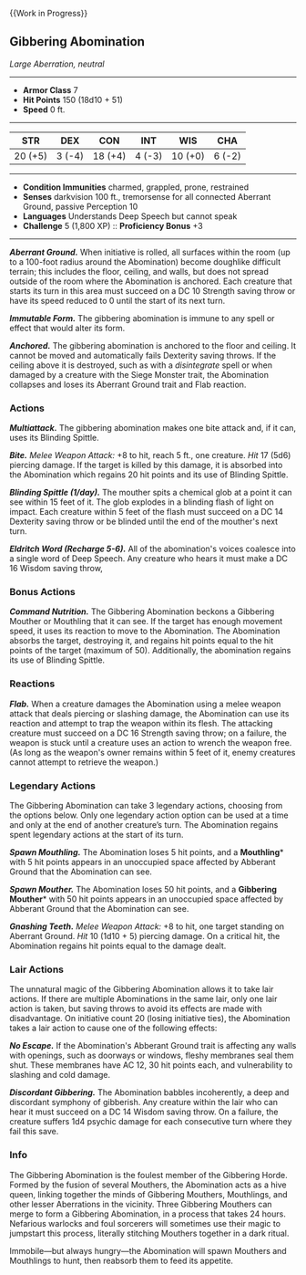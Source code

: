 {{Work in Progress}}

## Gibbering Abomination
*Large Aberration, neutral*
___
- **Armor Class**  7
- **Hit Points**   150 (18d10 + 51)
- **Speed**        0 ft.
___
|  STR  |  DEX  |  CON  |  INT  |  WIS  |  CHA  |
|:-----:|:-----:|:-----:|:-----:|:-----:|:-----:|
|20 (+5)|3 (-4)|18 (+4)|4 (-3)|10 (+0)|6 (-2)|
___
- **Condition Immunities**  charmed, grappled, prone, restrained
- **Senses**                darkvision 100 ft., tremorsense for all connected Aberrant Ground, passive Perception 10
- **Languages**             Understands Deep Speech but cannot speak
- **Challenge**             5 (1,800 XP)	::	**Proficiency Bonus**  +3
___
***Aberrant Ground.*** When initiative is rolled, all surfaces within the room (up to a 100-foot radius around the Abomination) become doughlike difficult terrain; this includes the floor, ceiling, and walls, but does not spread outside of the room where the Abomination is anchored. Each creature that starts its turn in this area must succeed on a DC 10 Strength saving throw or have its speed reduced to 0 until the start of its next turn.

***Immutable Form.*** The gibbering abomination is immune to any spell or effect that would alter its form.

***Anchored.*** The gibbering abomination is anchored to the floor and ceiling. It cannot be moved and automatically fails Dexterity saving throws. If the ceiling above it is destroyed, such as with a _disintegrate_ spell or when damaged by a creature with the Siege Monster trait, the Abomination collapses and loses its Aberrant Ground trait and Flab reaction.

### Actions
***Multiattack.*** The gibbering abomination makes one bite attack and, if it can, uses its Blinding Spittle.

***Bite.*** *Melee Weapon Attack:* +8 to hit, reach 5 ft., one creature. *Hit*  17 (5d6) piercing damage. If the target is killed by this damage, it is absorbed into the Abomination which regains 20 hit points and its use of Blinding Spittle.

***Blinding Spittle (1/day).*** The mouther spits a chemical glob at a point it can see within 15 feet of it. The glob explodes in a blinding flash of light on impact. Each creature within 5 feet of the flash must succeed on a DC 14 Dexterity saving throw or be blinded until the end of the mouther's next turn.

***Eldritch Word (Recharge 5-6).*** All of the abomination's voices coalesce into a single word of Deep Speech. Any creature who hears it must make a DC 16 Wisdom saving throw, 

### Bonus Actions
***Command Nutrition.*** The Gibbering Abomination beckons a Gibbering Mouther or Mouthling that it can see. If the target has enough movement speed, it uses its reaction to move to the Abomination. The Abomination absorbs the target, destroying it, and regains hit points equal to the hit points of the target (maximum of 50). Additionally, the abomination regains its use of Blinding Spittle.

### Reactions
***Flab.*** When a creature damages the Abomination using a melee weapon attack that deals piercing or slashing damage, the Abomination can use its reaction and attempt to trap the weapon within its flesh. The attacking creature must succeed on a DC 16 Strength saving throw; on a failure, the weapon is stuck until a creature uses an action to wrench the weapon free. (As long as the weapon's owner remains within 5 feet of it, enemy creatures cannot attempt to retrieve the weapon.)

### Legendary Actions
The Gibbering Abomination can take 3 legendary actions, choosing from the options below. Only one legendary action option can be used at a time and only at the end of another creature’s turn. The Abomination regains spent legendary actions at the start of its turn.

***Spawn Mouthling.*** The Abomination loses 5 hit points, and a **Mouthling*** with 5 hit points appears in an unoccupied space affected by Abberant Ground that the Abomination can see. 

***Spawn Mouther.*** The Abomination loses 50 hit points, and a **Gibbering Mouther*** with 50 hit points appears in an unoccupied space affected by Abberant Ground that the Abomination can see. 

***Gnashing Teeth.*** *Melee Weapon Attack:* +8 to hit, one target standing on Aberrant Ground. *Hit*  10 (1d10 + 5) piercing damage. On a critical hit, the Abomination regains hit points equal to the damage dealt.

### Lair Actions
The unnatural magic of the Gibbering Abomination allows it to take lair actions. If there are multiple Abominations in the same lair, only one lair action is taken, but saving throws to avoid its effects are made with disadvantage. On initiative count 20 (losing initiative ties), the Abomination takes a lair action to cause one of the following effects:

***No Escape.*** If the Abomination's Abberant Ground trait is affecting any walls with openings, such as doorways or windows, fleshy membranes seal them shut. These membranes have AC 12, 30 hit points each, and vulnerability to slashing and cold damage.

***Discordant Gibbering.*** The Abomination babbles incoherently, a deep and discordant symphony of gibberish. Any creature within the lair who can hear it must succeed on a DC 14 Wisdom saving throw. On a failure, the creature suffers 1d4 psychic damage for each consecutive turn where they fail this save.

### Info
The Gibbering Abomination is the foulest member of the Gibbering Horde. Formed by the fusion of several Mouthers, the Abomination acts as a hive queen, linking together the minds of Gibbering Mouthers, Mouthlings, and other lesser Aberrations in the vicinity. Three Gibbering Mouthers can merge to form a Gibbering Abomination, in a process that takes 24 hours. Nefarious warlocks and foul sorcerers will sometimes use their magic to jumpstart this process, literally stitching Mouthers together in a dark ritual.

Immobile—but always hungry—the Abomination will spawn Mouthers and Mouthlings to hunt, then reabsorb them to feed its appetite.
